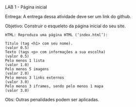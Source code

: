 LAB 1 - Página inicial

Entrega: A entrega dessa atividade deve ser um link do github.

Objetivo: Construir o esqueleto da página inicial do seu site.

    HTML: Reproduza uma página HTML (‘index.html’):        

    Título (tag <h1> com seu nome).                                         (valor 0.5)
    Texto (tags <p> com informações a sua escolha)                         (valor 0.5)
    Pelo menos 1 lista                                                          (valor 1.0)
    Pelo menos 5 imagens                                                  (valor 2.0)
    Pelo menos 3 links externos                                                  (valor 3.0)
    Pelo menos 3 iframes, sendo pelo menos 1 mapa                          (valor 3.0)

Obs: Outras penalidades podem ser aplicadas.

